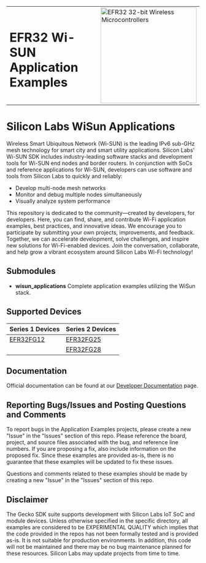 <table border="0">
  <tr>
    <td align="left" valign="middle">
      <h1>EFR32 Wi-SUN Application Examples</h1>
    </td>
    <td align="left" valign="middle">
      <a href="https://www.silabs.com/wireless/wi-sun">
        <img src="http://pages.silabs.com/rs/634-SLU-379/images/WGX-transparent.png"  title="Silicon Labs Gecko and Wireless Gecko MCUs" alt="EFR32 32-bit Wireless Microcontrollers" width="250"/>
      </a>
    </td>
  </tr>
</table>

# Silicon Labs WiSun Applications #

Wireless Smart Ubiquitous Network (Wi-SUN) is the leading IPv6 sub-GHz mesh technology for smart city and smart utility applications. Silicon Labs' Wi-SUN SDK includes industry-leading software stacks and development tools for Wi-SUN end nodes and border routers. In conjunction with SoCs and reference applications for Wi-SUN, developers can use software and tools from Silicon Labs to quickly and reliably:

- Develop multi-node mesh networks
- Monitor and debug multiple nodes simultaneously
- Visually analyze system performance

This repository is dedicated to the community—created by developers, for developers. Here, you can find, share, and contribute Wi-Fi application examples, best practices, and innovative ideas. We encourage you to participate by submitting your own projects, improvements, and feedback. Together, we can accelerate development, solve challenges, and inspire new solutions for Wi-Fi-enabled devices. Join the conversation, collaborate, and help grow a vibrant ecosystem around Silicon Labs Wi-Fi technology!

## Submodules ##

- **wisun_applications**
  Complete application examples utilizing the WiSun stack.

## Supported Devices ##

| **Series 1 Devices** | **Series 2 Devices** |
|----------------------|----------------------|
| [EFR32FG12](https://www.silabs.com/wireless/proprietary/efr32fg12-series-1-sub-ghz-2-4-ghz-socs) | [EFR32FG25](https://www.silabs.com/wireless/proprietary/efr32fg25-sub-ghz-wireless-socs) |
|  | [EFR32FG28](https://www.silabs.com/wireless/proprietary/efr32fg28-sub-ghz-wireless-socs) |

## Documentation ##

Official documentation can be found at our [Developer Documentation](https://docs.silabs.com/wisun/latest/) page.

## Reporting Bugs/Issues and Posting Questions and Comments ##

To report bugs in the Application Examples projects, please create a new "Issue" in the "Issues" section of this repo. Please reference the board, project, and source files associated with the bug, and reference line numbers. If you are proposing a fix, also include information on the proposed fix. Since these examples are provided as-is, there is no guarantee that these examples will be updated to fix these issues.

Questions and comments related to these examples should be made by creating a new "Issue" in the "Issues" section of this repo.

## Disclaimer ##

The Gecko SDK suite supports development with Silicon Labs IoT SoC and module devices. Unless otherwise specified in the specific directory, all examples are considered to be EXPERIMENTAL QUALITY which implies that the code provided in the repos has not been formally tested and is provided as-is.  It is not suitable for production environments.  In addition, this code will not be maintained and there may be no bug maintenance planned for these resources. Silicon Labs may update projects from time to time.
